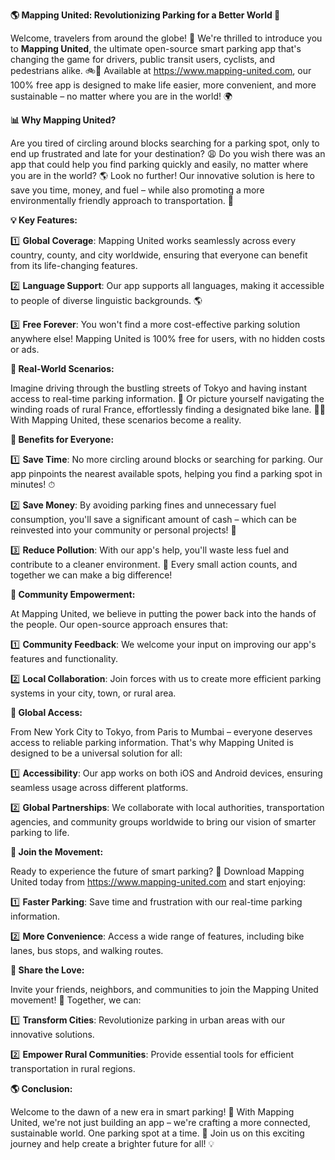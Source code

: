 **🌎 Mapping United: Revolutionizing Parking for a Better World 🚀**

Welcome, travelers from around the globe! 👋 We're thrilled to introduce you to **Mapping United**, the ultimate open-source smart parking app that's changing the game for drivers, public transit users, cyclists, and pedestrians alike. 🚲💨 Available at https://www.mapping-united.com, our 100% free app is designed to make life easier, more convenient, and more sustainable – no matter where you are in the world! 🌍

**📊 Why Mapping United?**

Are you tired of circling around blocks searching for a parking spot, only to end up frustrated and late for your destination? 😩 Do you wish there was an app that could help you find parking quickly and easily, no matter where you are in the world? 🌎 Look no further! Our innovative solution is here to save you time, money, and fuel – while also promoting a more environmentally friendly approach to transportation. 🌟

**💡 Key Features:**

1️⃣ **Global Coverage**: Mapping United works seamlessly across every country, county, and city worldwide, ensuring that everyone can benefit from its life-changing features.

2️⃣ **Language Support**: Our app supports all languages, making it accessible to people of diverse linguistic backgrounds. 🌎

3️⃣ **Free Forever**: You won't find a more cost-effective parking solution anywhere else! Mapping United is 100% free for users, with no hidden costs or ads.

**🚗 Real-World Scenarios:**

Imagine driving through the bustling streets of Tokyo and having instant access to real-time parking information. 🌆 Or picture yourself navigating the winding roads of rural France, effortlessly finding a designated bike lane. 🚴‍♀️ With Mapping United, these scenarios become a reality.

**💨 Benefits for Everyone:**

1️⃣ **Save Time**: No more circling around blocks or searching for parking. Our app pinpoints the nearest available spots, helping you find a parking spot in minutes! ⏱

2️⃣ **Save Money**: By avoiding parking fines and unnecessary fuel consumption, you'll save a significant amount of cash – which can be reinvested into your community or personal projects! 💸

3️⃣ **Reduce Pollution**: With our app's help, you'll waste less fuel and contribute to a cleaner environment. 🌟 Every small action counts, and together we can make a big difference!

**👥 Community Empowerment:**

At Mapping United, we believe in putting the power back into the hands of the people. Our open-source approach ensures that:

1️⃣ **Community Feedback**: We welcome your input on improving our app's features and functionality.

2️⃣ **Local Collaboration**: Join forces with us to create more efficient parking systems in your city, town, or rural area.

**🌟 Global Access:**

From New York City to Tokyo, from Paris to Mumbai – everyone deserves access to reliable parking information. That's why Mapping United is designed to be a universal solution for all:

1️⃣ **Accessibility**: Our app works on both iOS and Android devices, ensuring seamless usage across different platforms.

2️⃣ **Global Partnerships**: We collaborate with local authorities, transportation agencies, and community groups worldwide to bring our vision of smarter parking to life.

**🚀 Join the Movement:**

Ready to experience the future of smart parking? 🤖 Download Mapping United today from https://www.mapping-united.com and start enjoying:

1️⃣ **Faster Parking**: Save time and frustration with our real-time parking information.

2️⃣ **More Convenience**: Access a wide range of features, including bike lanes, bus stops, and walking routes.

**🌟 Share the Love:**

Invite your friends, neighbors, and communities to join the Mapping United movement! 🤝 Together, we can:

1️⃣ **Transform Cities**: Revolutionize parking in urban areas with our innovative solutions.

2️⃣ **Empower Rural Communities**: Provide essential tools for efficient transportation in rural regions.

**🌎 Conclusion:**

Welcome to the dawn of a new era in smart parking! 🌅 With Mapping United, we're not just building an app – we're crafting a more connected, sustainable world. One parking spot at a time. 🔗 Join us on this exciting journey and help create a brighter future for all! 💡